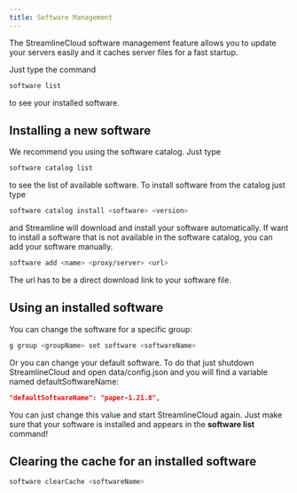 ```yaml
---
title: Software Management
---
```

The StreamlineCloud software management feature allows you to update your servers easily and it caches server files for a fast startup.

Just type the command
````bash
software list
````
to see your installed software.

## Installing a new software
We recommend you using the software catalog. Just type
````bash
software catalog list
````
to see the list of available software. To install software from the catalog just type
````bash
software catalog install <software> <version>
````
and Streamline will download and install your software automatically. If want to install a software that is not available in the software catalog, you can add your software manually. 
````bash
software add <name> <proxy/server> <url>
````
The url has to be a direct download link to your software file.

## Using an installed software
You can change the software for a specific group:
````bash
g group <groupName> set software <softwareName>
````
Or you can change your default software. To do that just shutdown StreamlineCloud and open data/config.json and you will find a variable named defaultSoftwareName:
````json
"defaultSoftwareName": "paper-1.21.8",
````
You can just change this value and start StreamlineCloud again. Just make sure that your software is installed and appears in the **software list** command!

## Clearing the cache for an installed software
````bash
software clearCache <softwareName>
````